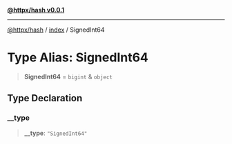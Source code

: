 [**@httpx/hash v0.0.1**](../../README.md)

***

[@httpx/hash](../../README.md) / [index](../README.md) / SignedInt64

# Type Alias: SignedInt64

> **SignedInt64** = `bigint` & `object`

## Type Declaration

### \_\_type

> **\_\_type**: `"SignedInt64"`
